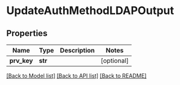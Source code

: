 # UpdateAuthMethodLDAPOutput

## Properties
Name | Type | Description | Notes
------------ | ------------- | ------------- | -------------
**prv_key** | **str** |  | [optional] 

[[Back to Model list]](../README.md#documentation-for-models) [[Back to API list]](../README.md#documentation-for-api-endpoints) [[Back to README]](../README.md)



